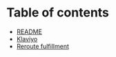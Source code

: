 # Table of contents

* [README](README.md)
* [Klaviyo](klaviyo.md)
* [Reroute fulfillment](reroute-fulfillment.md)
